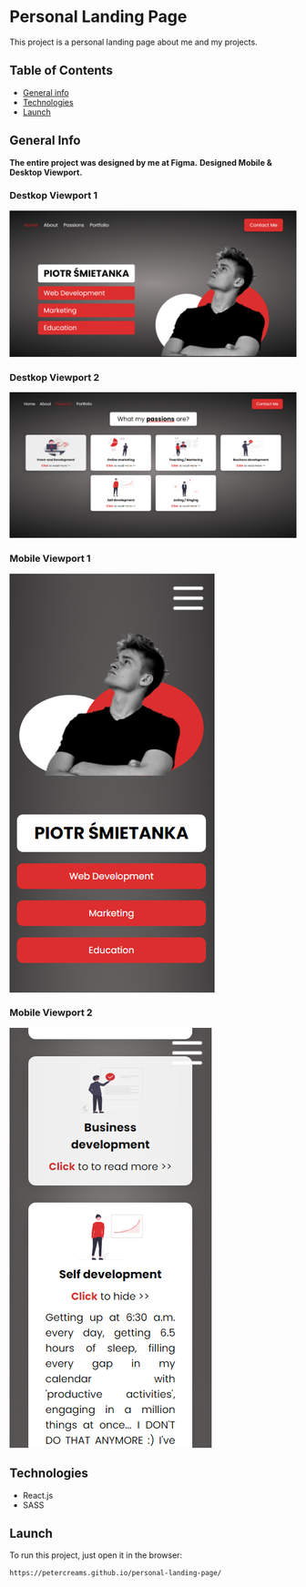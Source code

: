 # Personal Landing Page

This project is a personal landing page about me and my projects.


## Table of Contents
* [General info](#general-info)
* [Technologies](#technologies)
* [Launch](#launch)

## General Info

**The entire project was designed by me at Figma.**
**Designed Mobile & Desktop Viewport.**

### Destkop Viewport 1

![Landing-Page-1](screenshots/landing-page.png)

### Destkop Viewport 2

![Landing-Page-2](screenshots/landing-page2.png)

### Mobile Viewport 1

![Landing-Page-Mobile](screenshots/landing-page3.png)

### Mobile Viewport 2

![Landing-Page-Mobile2](screenshots/landing-page4.png)

## Technologies
* React.js
* SASS

## Launch
To run this project, just open it in the browser:
```
https://petercreams.github.io/personal-landing-page/
```
